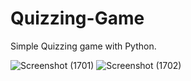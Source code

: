 # Quizzing-Game
Simple Quizzing game with Python.

![Screenshot (1701)](https://user-images.githubusercontent.com/62913154/131323530-fb562f81-ef64-4d4d-9687-9c3a97699442.png)
![Screenshot (1702)](https://user-images.githubusercontent.com/62913154/131323538-2c7b6a32-4f86-4fba-9bfe-50cdf158656c.png)

